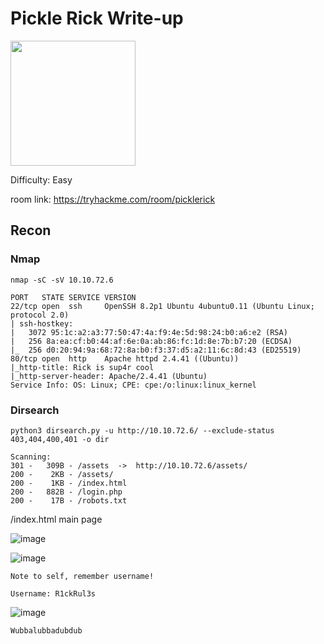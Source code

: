 # Pickle Rick Write-up

<img src="https://tryhackme-images.s3.amazonaws.com/room-icons/47d2d3ade1795f81a155d0aca6e4da96.jpeg" width="200" height="200">

Difficulty: Easy

room link: https://tryhackme.com/room/picklerick

## Recon 

### Nmap 

`nmap -sC -sV 10.10.72.6`

    PORT   STATE SERVICE VERSION
    22/tcp open  ssh     OpenSSH 8.2p1 Ubuntu 4ubuntu0.11 (Ubuntu Linux; protocol 2.0)
    | ssh-hostkey: 
    |   3072 95:1c:a2:a3:77:50:47:4a:f9:4e:5d:98:24:b0:a6:e2 (RSA)
    |   256 8a:ea:cf:b0:44:af:6e:0a:ab:86:fc:1d:8e:7b:b7:20 (ECDSA)
    |_  256 d0:20:94:9a:68:72:8a:b0:f3:37:d5:a2:11:6c:8d:43 (ED25519)
    80/tcp open  http    Apache httpd 2.4.41 ((Ubuntu))
    |_http-title: Rick is sup4r cool
    |_http-server-header: Apache/2.4.41 (Ubuntu)
    Service Info: OS: Linux; CPE: cpe:/o:linux:linux_kernel

### Dirsearch 

`python3 dirsearch.py -u http://10.10.72.6/ --exclude-status 403,404,400,401 -o dir`

    Scanning: 
    301 -   309B - /assets  ->  http://10.10.72.6/assets/            
    200 -    2KB - /assets/                                          
    200 -    1KB - /index.html                                       
    200 -   882B - /login.php                                        
    200 -    17B - /robots.txt      

/index.html main page

![image](https://github.com/user-attachments/assets/0b6475c3-1279-47e5-a3d2-f57919f5e4c8)

![image](https://github.com/user-attachments/assets/c34ef216-9015-484c-9cc9-f9f238ccb21c)

    Note to self, remember username!

    Username: R1ckRul3s

![image](https://github.com/user-attachments/assets/2fef318e-ec8e-4bb0-bdf7-9b6157608ef2)

    Wubbalubbadubdub



